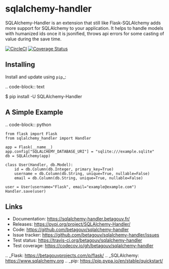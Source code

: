 sqlalchemy-handler
==================

SQLAlchemy-Handler is an extension that still like Flask-SQLAlchemy adds more support for SQLAlchemy to your application. It helps to handle models with
humanized ids once it is jsonified, throws api errors for some casting of value during the save time.

[![CircleCI](https://circleci.com/gh/betagouv/sqlalchemy-handler/tree/master.svg?style=svg)](https://circleci.com/gh/betagouv/sqlalchemy-handler/tree/master)
[![Coverage Status](https://coveralls.io/repos/github/betagouv/sqlalchemy-handler/badge.svg)](https://coveralls.io/github/betagouv/sqlalchemy-handler)

Installing
----------

Install and update using `pip`_:

.. code-block:: text

  $ pip install -U SQLAlchemy-Handler


A Simple Example
----------------

.. code-block:: python

    from flask import Flask
    from sqlalchemy_handler import Handler

    app = Flask(__name__)
    app.config["SQLALCHEMY_DATABASE_URI"] = "sqlite:///example.sqlite"
    db = SQLAlchemy(app)

    class User(Handler, db.Model):
        id = db.Column(db.Integer, primary_key=True)
        username = db.Column(db.String, unique=True, nullable=False)
        email = db.Column(db.String, unique=True, nullable=False)

    user = User(username="Flask", email="example@example.com")
    Handler.save(user)


Links
-----

-   Documentation: https://sqlalchemy-handler.betagouv.fr/
-   Releases: https://pypi.org/project/SQLAlchemy-Handler/
-   Code: https://github.com/betagouv/sqlalchemy-handler
-   Issue tracker: https://github.com/betagouv/sqlalchemy-handler/issues
-   Test status: https://travis-ci.org/betagouv/sqlalchemy-handler
-   Test coverage: https://codecov.io/gh/betagouv/sqlalchemy-handler

.. _Flask: https://betagouvprojects.com/p/flask/
.. _SQLAlchemy: https://www.sqlalchemy.org
.. _pip: https://pip.pypa.io/en/stable/quickstart/
